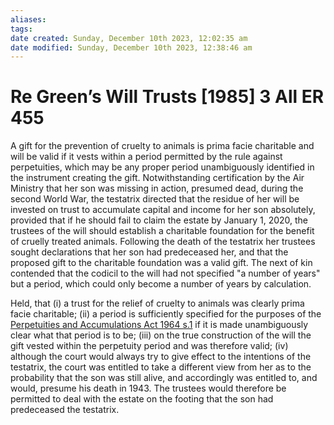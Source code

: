 ```yaml
---
aliases: 
tags: 
date created: Sunday, December 10th 2023, 12:02:35 am
date modified: Sunday, December 10th 2023, 12:38:46 am
---
```


# Re Green’s Will Trusts [1985] 3 All ER 455

A gift for the prevention of cruelty to animals is prima facie charitable and will be valid if it vests within a period permitted by the rule against perpetuities, which may be any proper period unambiguously identified in the instrument creating the gift. Notwithstanding certification by the Air Ministry that her son was missing in action, presumed dead, during the second World War, the testatrix directed that the residue of her will be invested on trust to accumulate capital and income for her son absolutely, provided that if he should fail to claim the estate by January 1, 2020, the trustees of the will should establish a charitable foundation for the benefit of cruelly treated animals. Following the death of the testatrix her trustees sought declarations that her son had predeceased her, and that the proposed gift to the charitable foundation was a valid gift. The next of kin contended that the codicil to the will had not specified "a number of years" but a period, which could only become a number of years by calculation.

Held, that (i) a trust for the relief of cruelty to animals was clearly prima facie charitable; (ii) a period is sufficiently specified for the purposes of the [Perpetuities and Accumulations Act 1964 s.1](https://uk.westlaw.com/Document/IA114E3D0E44811DA8D70A0E70A78ED65/View/FullText.html?originationContext=document&transitionType=DocumentItem&ppcid=bfceab36e5594f2fbb99aeede75a9b1f&contextData=(sc.Default)) if it is made unambiguously clear what that period is to be; (iii) on the true construction of the will the gift vested within the perpetuity period and was therefore valid; (iv) although the court would always try to give effect to the intentions of the testatrix, the court was entitled to take a different view from her as to the probability that the son was still alive, and accordingly was entitled to, and would, presume his death in 1943. The trustees would therefore be permitted to deal with the estate on the footing that the son had predeceased the testatrix.
